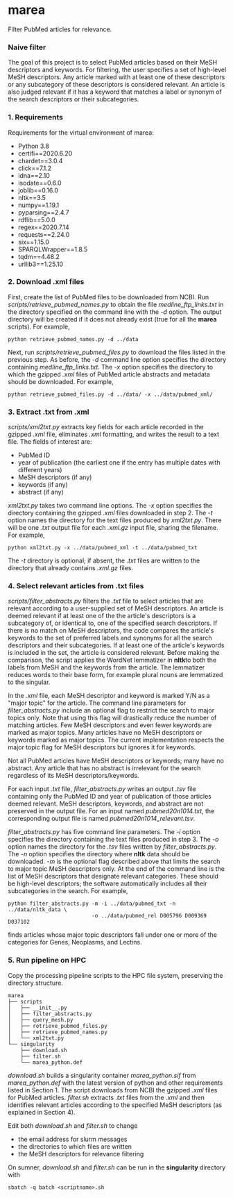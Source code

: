 # marea
Filter PubMed articles for relevance.

### Naive filter
The goal of this project is to select PubMed articles based on their MeSH descriptors and keywords. For filtering,
the user specifies a set of high-level MeSH descriptors. Any article marked with at least one of these descriptors or
any subcategory of these descriptors is considered relevant. An article is also judged relevant if it has a keyword
that matches a label or synonym of the search descriptors or their subcategories.

### 1. Requirements
Requirements for the virtual environment of marea:

* Python 3.8
* certifi==2020.6.20
* chardet==3.0.4
* click==7.1.2
* idna==2.10
* isodate==0.6.0
* joblib==0.16.0
* nltk==3.5
* numpy==1.19.1
* pyparsing==2.4.7
* rdflib==5.0.0
* regex==2020.7.14
* requests==2.24.0
* six==1.15.0
* SPARQLWrapper==1.8.5
* tqdm==4.48.2
* urllib3==1.25.10


### 2. Download .xml files
First, create the list of PubMed files to be downloaded from NCBI. Run _scripts/retrieve_pubmed_names.py_
to obtain the file _medline_ftp_links.txt_ in the directory specified on the command line with the _-d_ option.
The output directory will be created if it does not already exist (true for all the __marea__ scripts). For example,

```
python retrieve_pubmed_names.py -d ../data
```

Next, run _scripts/retrieve_pubmed_files.py_ to download the files listed in the previous step. As before,
the _-d_ command line option specifies the directory containing _medline_ftp_links.txt_. The _-x_ option specifies
the directory to which the gzipped _.xml_ files of PubMed article abstracts and metadata should be downloaded.
For example,

```
python retrieve_pubmed_files.py -d ../data/ -x ../data/pubmed_xml/
```

### 3. Extract .txt from .xml
_scripts/xml2txt.py_ extracts key fields for each article recorded in the gzipped _.xml_ file, eliminates _.xml_ 
formatting, and writes the result to a text file. The fields of interest are:

* PubMed ID
* year of publication (the earliest one if the entry has multiple dates with different years)
* MeSH descriptors (if any)
* keywords (if any)
* abstract (if any)

_xml2txt.py_ takes two command line options. The _-x_ option specifies the directory containing the
gzipped _.xml_ files downloaded in step 2. The _-t_ option names the directory for the text files produced by 
_xml2txt.py_. There will be one _.txt_ output file for each _.xml.gz_ input file, sharing the filename.
For example,
 
```
python xml2txt.py -x ../data/pubmed_xml -t ../data/pubmed_txt
```

The _-t_ directory is optional; if absent, the _.txt_ files are written to the directory that already contains
_.xml.gz_ files.

### 4. Select relevant articles from .txt files

_scripts/filter_abstracts.py_ filters the _.txt_ file to select articles that are relevant according to
a user-supplied set of MeSH descriptors. An article is deemed relevant if at least one of the the article's
descriptors is a subcategory of, or identical to, one of the specified search descriptors. If there is no
match on MeSH descriptors, the code compares the article's keywords to the set of preferred labels and synonyms
for all the search descriptors and their subcategories. If at least one of the article's keywords is included
in the set, the article is considered relevant. Before making the comparison, the script applies the WordNet
lemmatizer in **nltk**to both the labels from MeSH and the keywords from the article. The lemmatizer reduces words to their
base form, for example plural nouns are lemmatized to the singular. 

In the _.xml_ file,
each MeSH descriptor and keyword is marked Y/N as a "major topic" for the article. The command line parameters for 
_filter_abstracts.py_ include an optional flag to restrict the search to major topics only. Note that using this
flag will drastically reduce the number of matching articles. Few MeSH descriptors and even fewer keywords
are marked as major topics. Many articles have no MeSH descriptors or keywords marked as major topics. The current
implementation respects the major topic flag for MeSH descriptors but ignores it for keywords.

Not all PubMed articles have MeSH descriptors or keywords; many have no abstract. Any article that has no abstract
is irrelevant for the search regardless of its MeSH descriptors/keywords. 

For each input _.txt_ file, _filter_abstracts.py_ writes an output _.tsv_ file containing only the PubMed ID and
year of publication of those articles deemed relevant. MeSH descriptors, keywords, and abstract are not preserved
in the output file. For an input named _pubmed20n1014.txt_, the corresponding output file is named
_pubmed20n1014_relevant.tsv_.

_filter_abstracts.py_ has five command line parameters. The _-i_ option specifies the directory containing the
text files produced in step 3. The _-o_ option names the directory for the _.tsv_ files written by 
_filter_abstracts.py_. The _-n_ option specifies the directory where **nltk** data should be downloaded.
_-m_ is the optional flag described above that limits the search to major topic MeSH
descriptors only. At the end of the command line is the list of MeSH descriptors that designate relevant
categories. These should be high-level descriptors; the software automatically includes all their subcategories in
the search. For example,

```
python filter_abstracts.py -m -i ../data/pubmed_txt -n ../data/nltk_data \
                           -o ../data/pubmed_rel D005796 D009369 D037102
```

finds articles whose major topic descriptors fall under one or more of the categories for Genes, Neoplasms,
 and Lectins.

### 5. Run pipeline on HPC
Copy the processing pipeline scripts to the HPC file system, preserving the directory structure.

```
marea
├── scripts
│   ├── __init__.py
│   ├── filter_abstracts.py
│   ├── query_mesh.py
│   ├── retrieve_pubmed_files.py
│   ├── retrieve_pubmed_names.py
│   └── xml2txt.py
└── singularity
    ├── download.sh
    ├── filter.sh
    └── marea_python.def
```

_download.sh_ builds a singularity container _marea_python.sif_ from _marea_python.def_ with the latest
version of python and other requirements listed in Section 1. The script downloads from NCBI the gzipped
_.xml_ files for PubMed articles. _filter.sh_ extracts _.txt_ files from the _.xml_ and then identifies
relevant articles according to the specified MeSH descriptors (as explained in Section 4).

Edit both _download.sh_ and _filter.sh_ to change

* the email address for slurm messages
* the directories to which files are written
* the MeSH descriptors for relevance filtering

On sumner, _download.sh_ and _filter.sh_ can be run in the __singularity__ directory with

```
sbatch -q batch <scriptname>.sh
```
